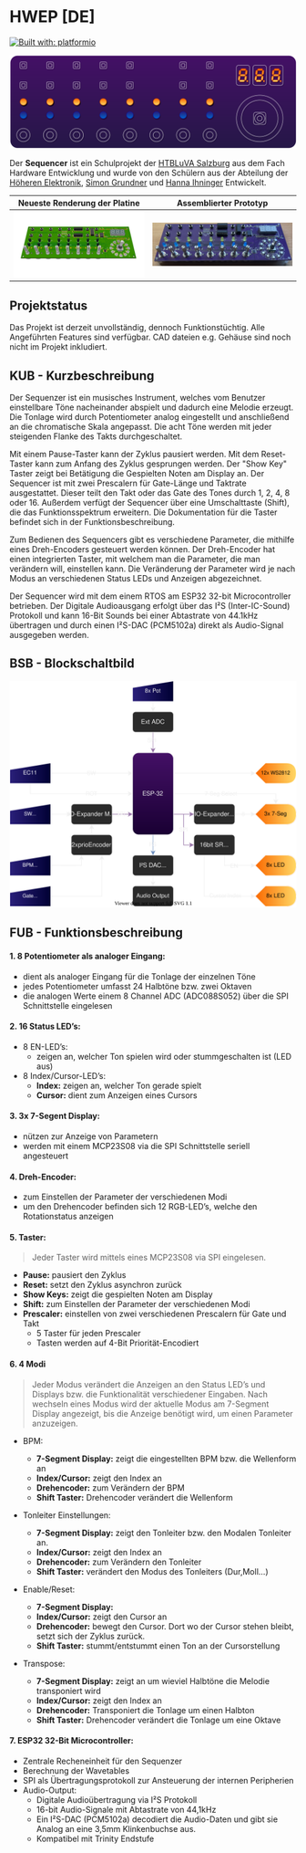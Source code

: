 # HWEP [DE]
[![Built with: platformio](https://img.shields.io/badge/built%20with-platformio-orange)](https://platformio.org/)

![Frontpanel](/docu/v2/assets/Frontpanel.svg)

Der **Sequencer** ist ein Schulprojekt der [HTBLuVA Salzburg](http://www.htl-salzburg.ac.at/startseite.html) aus dem Fach Hardware Entwicklung und wurde von den Schülern aus der Abteilung der [Höheren Elektronik](http://www.htl-salzburg.ac.at/elektronik-technische-informatik.html), [Simon Grundner](https://github.com/s-grundner) und [Hanna Ihninger](https://github.com/h-ihninger) Entwickelt. 

|           Neueste Renderung der Platine         |            Assemblierter Prototyp               |
|:-----------------------------------------------:|:-----------------------------------------------:|
|<img src="/docu/v2/assets/render.png" alt="render" width="700"/>|<img src="/docu/v2/assets/prot.jpg" alt="prototype" width="700"/>|




## Projektstatus
Das Projekt ist derzeit unvollständig, dennoch Funktionstüchtig. Alle Angeführten Features sind verfügbar. CAD dateien e.g. Gehäuse sind noch nicht im Projekt inkludiert.

## KUB - Kurzbeschreibung

Der Sequenzer ist ein musisches Instrument, welches vom Benutzer einstellbare Töne nacheinander abspielt und dadurch eine Melodie erzeugt. Die Tonlage wird durch Potentiometer analog eingestellt und anschließend an die chromatische Skala angepasst. Die acht Töne werden mit jeder steigenden Flanke des Takts durchgeschaltet.

Mit einem Pause-Taster kann der Zyklus pausiert werden. Mit dem Reset-Taster kann zum Anfang des Zyklus gesprungen werden. Der "Show Key" Taster zeigt bei Betätigung die Gespielten Noten am Display an. Der Sequencer ist mit zwei Prescalern für Gate-Länge und Taktrate ausgestattet. Dieser teilt den Takt oder das Gate des Tones durch 1, 2, 4, 8 oder 16. Außerdem verfügt der Sequencer über eine Umschalttaste (Shift), die das Funktionsspektrum erweitern. Die Dokumentation für die Taster befindet sich in der Funktionsbeschreibung.

Zum Bedienen des Sequencers gibt es verschiedene Parameter, die mithilfe eines Dreh-Encoders gesteuert werden können. Der Dreh-Encoder hat einen integrierten Taster, mit welchem man die Parameter, die man verändern will, einstellen kann. Die Veränderung der Parameter wird je nach Modus an verschiedenen Status LEDs und Anzeigen abgezeichnet.

Der Sequencer wird mit dem einem RTOS am ESP32 32-bit Microcontroller betrieben. Der Digitale Audioausgang erfolgt über das I²S (Inter-IC-Sound) Protokoll und kann 16-Bit Sounds bei einer Abtastrate von 44.1kHz übertragen und durch einen I²S-DAC (PCM5102a) direkt als Audio-Signal ausgegeben werden.


## BSB - Blockschaltbild

![BSB](/docu/v2/assets/BSB_Sequencer_I2S.drawio_dark.svg)

## FUB - Funktionsbeschreibung
#### 1. 8 Potentiometer als analoger Eingang:
 - dient als analoger Eingang für die Tonlage der einzelnen Töne
 - jedes Potentiometer umfasst 24 Halbtöne bzw. zwei Oktaven
 - die analogen Werte einem 8 Channel ADC (ADC088S052) über die SPI Schnittstelle eingelesen

#### 2. 16 Status LED’s:
 - 8 EN-LED’s:
   - zeigen an, welcher Ton spielen wird oder stummgeschalten ist (LED aus)
 - 8 Index/Cursor-LED’s:
   - **Index:** zeigen an, welcher Ton gerade spielt
   - **Cursor:** dient zum Anzeigen eines Cursors

#### 3. 3x 7-Segent Display:
 - nützen zur Anzeige von Parametern
 - werden mit einem MCP23S08 via die SPI Schnittstelle seriell angesteuert
 
#### 4. Dreh-Encoder:
 - zum Einstellen der Parameter der verschiedenen Modi
 - um den Drehencoder befinden sich 12 RGB-LED’s, welche den Rotationstatus anzeigen
 
#### 5. Taster: 
> Jeder Taster wird mittels eines MCP23S08 via SPI eingelesen.
 - **Pause:** pausiert den Zyklus
 - **Reset:** setzt den Zyklus asynchron zurück
 - **Show Keys:** zeigt die gespielten Noten am Display
 - **Shift:** zum Einstellen der Parameter der verschiedenen Modi
 - **Prescaler:** einstellen von zwei verschiedenen Prescalern für Gate und Takt
   - 5 Taster für jeden Prescaler
   - Tasten werden auf 4-Bit Priorität-Encodiert
 
#### 6. 4 Modi
> Jeder Modus verändert die Anzeigen an den Status LED’s und Displays bzw. die Funktionalität verschiedener Eingaben. Nach wechseln eines Modus wird der aktuelle Modus am 7-Segment Display angezeigt, bis die Anzeige benötigt wird, um einen Parameter anzuzeigen.
 
 - BPM:
   - **7-Segment Display:** zeigt die eingestellten BPM bzw. die Wellenform an
   - **Index/Cursor:** zeigt den Index an
   - **Drehencoder:** zum Verändern der BPM
   - **Shift Taster:** Drehencoder verändert die Wellenform
 - Tonleiter Einstellungen:
   - **7-Segment Display:** zeigt den Tonleiter bzw. den Modalen Tonleiter an.
   - **Index/Cursor:** zeigt den Index an
   - **Drehencoder:** zum Verändern den Tonleiter
   - **Shift Taster:** verändert den Modus des Tonleiters (Dur,Moll…)
 - Enable/Reset:
   - **7-Segment Display:**
   - **Index/Cursor:** zeigt den Cursor an
   - **Drehencoder:** bewegt den Cursor. Dort wo der Cursor stehen bleibt, setzt sich der Zyklus zurück.
   - **Shift Taster:** stummt/entstummt einen Ton an der Cursorstellung
 
 - Transpose:
   - **7-Segment Display:** zeigt an um wieviel Halbtöne die Melodie transponiert wird
   - **Index/Cursor:** zeigt den Index an
   - **Drehencoder:** Transponiert die Tonlage um einen Halbton
   - **Shift Taster:** Drehencoder verändert die Tonlage um eine Oktave
 
#### 7. ESP32 32-Bit Microcontroller:
 - Zentrale Recheneinheit für den Sequenzer
 - Berechnung der Wavetables
 - SPI als Übertragungsprotokoll zur Ansteuerung der internen Peripherien
 - Audio-Output:
   - Digitale Audioübertragung via I²S Protokoll
   - 16-bit Audio-Signale mit Abtastrate von 44,1kHz
   - Ein I²S-DAC (PCM5102a) decodiert die Audio-Daten und gibt sie Analog an eine 3,5mm Klinkenbuchse aus.
   - Kompatibel mit Trinity Endstufe 
